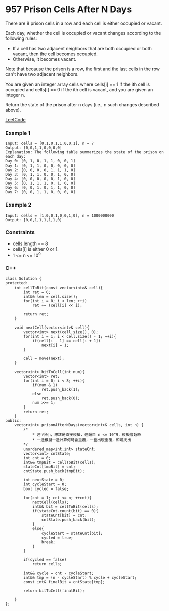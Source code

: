 # 957 Prison Cells After N Days

There are 8 prison cells in a row and each cell is either occupied or vacant.

Each day, whether the cell is occupied or vacant changes according to the following rules:

* If a cell has two adjacent neighbors that are both occupied or both vacant, then the cell becomes occupied.
* Otherwise, it becomes vacant.

Note that because the prison is a row, the first and the last cells in the row can't have two adjacent neighbors.

You are given an integer array cells where cells[i] == 1 if the ith cell is occupied and cells[i] == 0 if the ith cell is vacant, and you are given an integer n.

Return the state of the prison after n days (i.e., n such changes described above).
 

[LeetCode](https://leetcode.cn/problems/prison-cells-after-n-days/)


### Example 1

```
Input: cells = [0,1,0,1,1,0,0,1], n = 7
Output: [0,0,1,1,0,0,0,0]
Explanation: The following table summarizes the state of the prison on each day:
Day 0: [0, 1, 0, 1, 1, 0, 0, 1]
Day 1: [0, 1, 1, 0, 0, 0, 0, 0]
Day 2: [0, 0, 0, 0, 1, 1, 1, 0]
Day 3: [0, 1, 1, 0, 0, 1, 0, 0]
Day 4: [0, 0, 0, 0, 0, 1, 0, 0]
Day 5: [0, 1, 1, 1, 0, 1, 0, 0]
Day 6: [0, 0, 1, 0, 1, 1, 0, 0]
Day 7: [0, 0, 1, 1, 0, 0, 0, 0]
```

### Example 2

```
Input: cells = [1,0,0,1,0,0,1,0], n = 1000000000
Output: [0,0,1,1,1,1,1,0]
```

### Constraints

* cells.length == 8
* cells[i] is either 0 or 1.
* 1 <= n <= 10<sup>9</sup>

### C++ 

```
class Solution {
protected:
    int cellToBit(const vector<int>& cell){
        int ret = 0;
        int&& len = cell.size();
        for(int i = 0; i < len; ++i)
            ret += (cell[i] << i);

        return ret;
    }

    void nextCell(vector<int>& cell){
        vector<int> next(cell.size(), 0);
        for(int i = 1; i < cell.size() - 1; ++i){
            if(cell[i - 1] == cell[i + 1])
                next[i] = 1;
        }

        cell = move(next);    
    }

    vector<int> bitToCell(int num){
        vector<int> ret;
        for(int i = 0; i < 8; ++i){
            if(num & 1)
                ret.push_back(1);
            else
                ret.push_back(0);
            num >>= 1;
        }
        return ret;
    }
public:
    vector<int> prisonAfterNDays(vector<int>& cells, int n) {
        /*
            * 若n很小，應該是直接模擬，但題目 n <= 10^9，模擬會超時
            * 一邊模擬一邊計算何時會重覆，一旦出現重覆，即可找出
        */
        unordered_map<int,int> stateCnt;
        vector<int> cntState;
        int cnt = 0;
        int&& tmpBit = cellToBit(cells);
        stateCnt[tmpBit] = cnt;
        cntState.push_back(tmpBit);

        int nextState = 0;
        int cycleStart = 0;
        bool cycled = false;

        for(cnt = 1; cnt <= n; ++cnt){
            nextCell(cells);
            int&& bit = cellToBit(cells);
            if(stateCnt.count(bit) == 0){
                stateCnt[bit] = cnt;
                cntState.push_back(bit);
            }
            else{
                cycleStart = stateCnt[bit];
                cycled = true;
                break;
            }
        }
        
        if(cycled == false)
            return cells;

        int&& cycle = cnt - cycleStart;
        int&& tmp = (n - cycleStart) % cycle + cycleStart;
        const int& finalBit = cntState[tmp];

        return bitToCell(finalBit);

    }
};
```